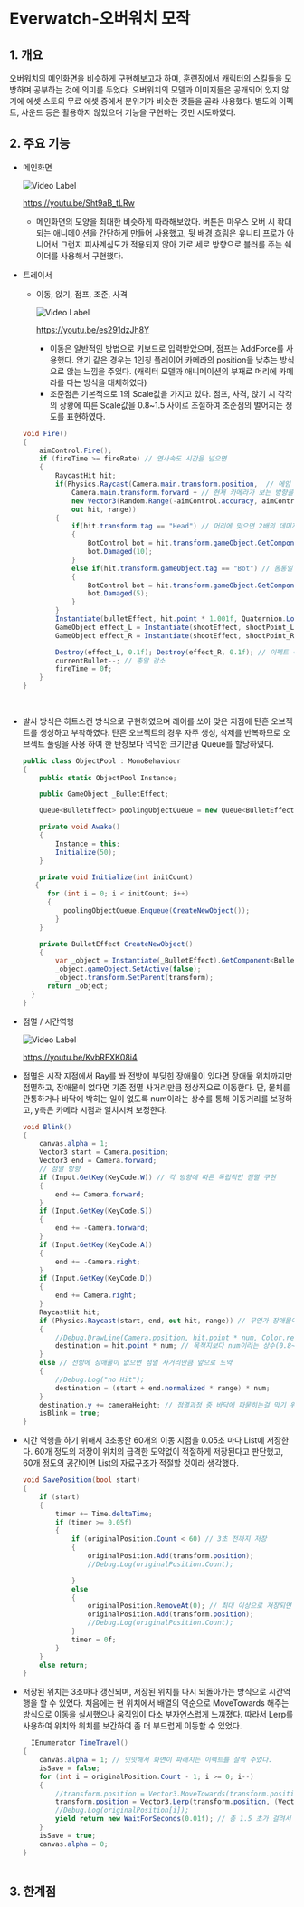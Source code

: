 # Everwatch-오버워치 모작

## 1. 개요
  오버워치의 메인화면을 비슷하게 구현해보고자 하며, 훈련장에서 캐릭터의 스킬들을 모방하며 공부하는 것에 의미를 두었다. 오버워치의 모델과 이미지들은 공개되어 있지 않기에 에셋 스토의 무료 에셋 중에서 분위기가 비슷한 것들을 골라 사용했다. 별도의 이펙트, 사운드 등은 활용하지 않았으며 기능을 구현하는 것만 시도하였다. 
## 2. 주요 기능
+ 메인화면

    ![Video Label](http://img.youtube.com/vi/Sht9aB_tLRw/0.jpg)
    
    https://youtu.be/Sht9aB_tLRw
    - 메인화면의 모양을 최대한 비슷하게 따라해보았다. 버튼은 마우스 오버 시 확대되는 애니메이션을 간단하게 만들어 사용했고, 뒷 배경 흐림은 유니티 프로가 아니어서 그런지 피사계심도가         적용되지 않아 가로 세로 방향으로 블러를 주는 쉐이더를 사용해서 구현했다.
+ 트레이서
	- 이동, 앉기, 점프, 조준, 사격
    
      ![Video Label](http://img.youtube.com/vi/es291dzJh8Y/0.jpg)
      
      https://youtu.be/es291dzJh8Y
      - 이동은 일반적인 방법으로 키보드로 입력받았으며, 점프는 AddForce를 사용했다. 앉기 같은 경우는 1인칭 플레이어 카메라의 position을 낮추는 방식으로 앉는 느낌을 주었다.
        (캐릭터 모델과 애니메이션의 부재로 머리에 카메라를 다는 방식을 대체하였다)
      - 조준점은 기본적으로 1의 Scale값을 가지고 있다. 점프, 사격, 앉기 시 각각의 상황에 따른 Scale값을 0.8~1.5 사이로 조절하여 조준점의 벌어지는 정도를 표현하였다.
      
    ```C#
    void Fire()
    {
        aimControl.Fire();
        if (fireTime >= fireRate) // 연사속도 시간을 넘으면
        {
            RaycastHit hit; 
            if(Physics.Raycast(Camera.main.transform.position,  // 에임 정확도에 따라 레이를 쏨
                Camera.main.transform.forward + // 현재 카메라가 보는 방향을 시작점으로 에임의 정확도 범위 중 랜덤한 위치로 발사
                new Vector3(Random.Range(-aimControl.accuracy, aimControl.accuracy), Random.Range(-aimControl.accuracy, aimControl.accuracy),0f),
                out hit, range))
            {
                if(hit.transform.tag == "Head") // 머리에 맞으면 2배의 데미지
                {
                    BotControl bot = hit.transform.gameObject.GetComponent<BotControl>();
                    bot.Damaged(10);
                }
                else if(hit.transform.gameObject.tag == "Bot") // 몸통일 경우 일반 데미지
                {
                    BotControl bot = hit.transform.gameObject.GetComponent<BotControl>();
                    bot.Damaged(5);
                }
            }
            Instantiate(bulletEffect, hit.point * 1.001f, Quaternion.LookRotation(hit.normal)); // 총 맞은 위치 표현
            GameObject effect_L = Instantiate(shootEffect, shootPoint_L); // 좌우 총 이펙트
            GameObject effect_R = Instantiate(shootEffect, shootPoint_R);

            Destroy(effect_L, 0.1f); Destroy(effect_R, 0.1f); // 이펙트 삭제
            currentBullet--; // 총알 감소
            fireTime = 0f;
        }
    }
		
		
- 발사 방식은 히트스캔 방식으로 구현하였으며 레이를 쏘아 맞은 지점에 탄흔 오브젝트를 생성하고 부착하였다. 탄흔 오브젝트의 경우 자주 생성, 삭제를 반복하므로 오브젝트 풀링을 사용
      하여 한 탄창보다 넉넉한 크기만큼 Queue를 할당하였다.
      
      
	```C#
	public class ObjectPool : MonoBehaviour
	{
	    public static ObjectPool Instance;
	
	    public GameObject _BulletEffect;

	    Queue<BulletEffect> poolingObjectQueue = new Queue<BulletEffect>();

	    private void Awake()
	    {
	        Instance = this;
 	        Initialize(50);
	    }

	    private void Initialize(int initCount)
 	   {
  	      for (int i = 0; i < initCount; i++)
   	      {
          	  poolingObjectQueue.Enqueue(CreateNewObject());
        	}
    	}

    	private BulletEffect CreateNewObject()
    	{
        	var _object = Instantiate(_BulletEffect).GetComponent<BulletEffect>();
        	_object.gameObject.SetActive(false);
        	_object.transform.SetParent(transform);
       	  return _object;
   	  }
	}
- 점멸 / 시간역행
    
    ![Video Label](http://img.youtube.com/vi/KvbRFXK08i4/0.jpg)
    
    https://youtu.be/KvbRFXK08i4
		
 - 점멸은 시작 지점에서 Ray를 쏴 전방에 부딪힌 장애물이 있다면 장애물 위치까지만 점멸하고, 장애물이 없다면 기존 점멸 사거리만큼 정상적으로 이동한다. 단, 물체를 관통하거나 바닥에 		박히는 일이 없도록 num이라는 상수를 통해 이동거리를 보정하고, y축은 카메라 시점과 일치시켜 보정한다.
 
	```C#
    void Blink()
    {
        canvas.alpha = 1;
        Vector3 start = Camera.position;
        Vector3 end = Camera.forward;
        // 점멸 방향
        if (Input.GetKey(KeyCode.W)) // 각 방향에 따른 독립적인 점멸 구현
        {
            end += Camera.forward;
        }
        if (Input.GetKey(KeyCode.S))
        {
            end += -Camera.forward;
        }
        if (Input.GetKey(KeyCode.A))
        {
            end += -Camera.right;
        }
        if (Input.GetKey(KeyCode.D))
        {
            end += Camera.right;
        }
        RaycastHit hit;
        if (Physics.Raycast(start, end, out hit, range)) // 무언가 장애물이 있으면 맞은 위치에 떨어짐
        {
            //Debug.DrawLine(Camera.position, hit.point * num, Color.red,2);
            destination = hit.point * num; // 목적지보다 num이라는 상수(0.8~0.9)배 만큼 덜 간다. 관통 / 버그 방지
        }
        else // 전방에 장애물이 없으면 점멸 사거리만큼 앞으로 도약
        {
            //Debug.Log("no Hit");
            destination = (start + end.normalized * range) * num;
        }
        destination.y += cameraHeight; // 점멸과정 중 바닥에 파묻히는걸 막기 위해 시점 높이만큼 y축을 조절함
        isBlink = true;
    }
    
  - 시간 역행을 하기 위해서 3초동안 60개의 이동 지점을 0.05초 마다 List에 저장한다. 60개 정도의 저장이 위치의 급격한 도약없이 적절하게 저장된다고 판단했고, 60개 정도의 공간이면 		 List의 자료구조가 적절할 것이라 생각했다.
    ```C#  
    void SavePosition(bool start)
    {
        if (start)
        {
            timer += Time.deltaTime;
            if (timer >= 0.05f)
            {
                if (originalPosition.Count < 60) // 3초 전까지 저장
                {
                    originalPosition.Add(transform.position);
                    //Debug.Log(originalPosition.Count);

                }
                else
                {
                    originalPosition.RemoveAt(0); // 최대 이상으로 저장되면 첫번째 요소부터 지운다. 자동으로 인덱스 당겨짐
                    originalPosition.Add(transform.position);
                    //Debug.Log(originalPosition.Count);
                }
                timer = 0f;
            }
        }
        else return;
    }
- 저장된 위치는 3초마다 갱신되며, 저장된 위치를 다시 되돌아가는 방식으로 시간역행을 할 수 있었다. 처음에는 현 위치에서 배열의 역순으로 MoveTowards 해주는 방식으로 이동을 실시했으나 움직임이 다소 부자연스럽게 느껴졌다. 따라서 Lerp를 사용하여 위치와 위치를 보간하여 좀 더 부드럽게 이동할 수 있었다.

	```C#
	  IEnumerator TimeTravel()
    {
        canvas.alpha = 1; // 밋밋해서 화면이 파래지는 이펙트를 살짝 주었다.
        isSave = false;
        for (int i = originalPosition.Count - 1; i >= 0; i--)
        {
            //transform.position = Vector3.MoveTowards(transform.position, (Vector3)originalPosition[i], Time.deltaTime * speed * 2);
            transform.position = Vector3.Lerp(transform.position, (Vector3)originalPosition[i], 0.2f);
            //Debug.Log(originalPosition[i]);
            yield return new WaitForSeconds(0.01f); // 총 1.5 초가 걸려서 돌아온다.
        }
        isSave = true;
        canvas.alpha = 0;
    }
		

## 3. 한계점
